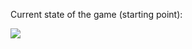 Current state of the game (starting point):

[![](https://img.youtube.com/vi/DSGo6uqvkQ4/0.jpg)](https://www.youtube.com/watch?v=DSGo6uqvkQ4&feature=youtu.be)
